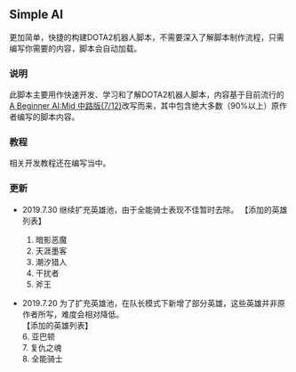 ## Simple AI
更加简单，快捷的构建DOTA2机器人脚本，不需要深入了解脚本制作流程，只需编写你需要的内容，脚本会自动加载。
### 说明
此脚本主要用作快速开发、学习和了解DOTA2机器人脚本，内容基于目前流行的[A Beginner AI:Mid 中路版(7/12)](https://steamcommunity.com/sharedfiles/filedetails/?id=1573671599)改写而来，其中包含绝大多数（90%以上）原作者编写的脚本内容。
### 教程
相关开发教程还在编写当中。
### 更新

 - 2019.7.30
	继续扩充英雄池，由于全能骑士表现不佳暂时去除。
	【添加的英雄列表】  
	1. 暗影恶魔
	2. 天涯墨客
	3. 潮汐猎人
	4. 干扰者
	5. 斧王
	
 - 2019.7.20
	为了扩充英雄池，在队长模式下新增了部分英雄，这些英雄并非原作者所写，难度会相对降低。  
	【添加的英雄列表】  
	6. 亚巴顿  
	7. 复仇之魂  
	8. 全能骑士

